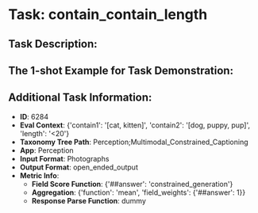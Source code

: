 # Task: contain_contain_length

## Task Description:



## The 1-shot Example for Task Demonstration:



## Additional Task Information:

- **ID**: 6284
- **Eval Context**: {'contain1': '[cat, kitten]', 'contain2': '[dog, puppy, pup]', 'length': '<20'}
- **Taxonomy Tree Path**: Perception;Multimodal_Constrained_Captioning
- **App**: Perception
- **Input Format**: Photographs
- **Output Format**: open_ended_output
- **Metric Info**:
  - **Field Score Function**: {'##answer': 'constrained_generation'}
  - **Aggregation**: {'function': 'mean', 'field_weights': {'##answer': 1}}
  - **Response Parse Function**: dummy
